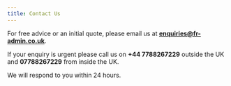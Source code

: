 ```yaml
---
title: Contact Us
---
```


For free advice or an initial quote, please email us at **enquiries@fr-admin.co.uk**.

If your enquiry is urgent please call us on **+44 7788267229** outside the UK and **07788267229** from inside the UK. 

We will respond to you within 24 hours. 
